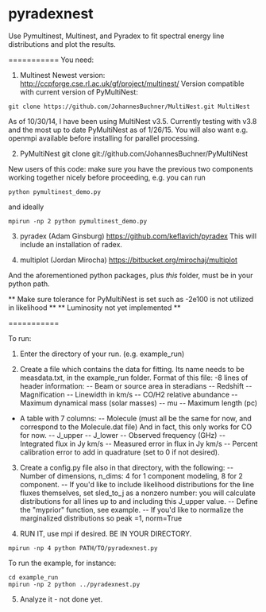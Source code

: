 pyradexnest
===========

Use Pymultinest, Multinest, and Pyradex to fit spectral energy line distributions and plot the results.

===========
You need:

1) Multinest
Newest version:
http://ccpforge.cse.rl.ac.uk/gf/project/multinest/
Version compatible with current version of PyMultiNest:
```
git clone https://github.com/JohannesBuchner/MultiNest.git MultiNest
```
As of 10/30/14, I have been using MultiNest v3.5.
Currently testing with v3.8 and the most up to date PyMultiNest as of 1/26/15.
You will also want e.g. openmpi available before installing for parallel processing.

2) PyMultiNest
git clone git://github.com/JohannesBuchner/PyMultiNest

New users of this code: make sure you have the previous two components 
working together nicely before proceeding, e.g. you can run 

```
python pymultinest_demo.py 
```
and ideally
```
mpirun -np 2 python pymultinest_demo.py
```

3) pyradex (Adam Ginsburg)
https://github.com/keflavich/pyradex
This will include an installation of radex.

4) multiplot (Jordan Mirocha)
https://bitbucket.org/mirochaj/multiplot


And the aforementioned python packages, plus *this* folder,
 must be in your python path.
 
 ** Make sure tolerance for PyMultiNest is set such as -2e100 is not utilized in likelihood **
 ** Luminosity not yet implemented **

===========

To run:

1) Enter the directory of your run.  (e.g. example_run)

2) Create a file which contains the data for fitting.  Its name needs to be measdata.txt, in the example_run folder. Format of this file:
-8 lines of header information:
-- Beam or source area in steradians
-- Redshift
-- Magnification
-- Linewidth in km/s
-- CO/H2 relative abundance
-- Maximum dynamical mass (solar masses)
-- mu
-- Maximum length (pc)
- A table with 7 columns:
-- Molecule (must all be the same for now, and correspond to the Molecule.dat file) And in fact, this only works for CO for now.
-- J_upper
-- J_lower
-- Observed frequency (GHz)
-- Integrated flux in Jy km/s
-- Measured error in flux in Jy km/s
-- Percent calibration error to add in quadrature (set to 0 if not desired).
            
3) Create a config.py file also in that directory, with the following:
-- Number of dimensions, n_dims: 4 for 1 component modeling, 8 for 2 component.
-- If you'd like to include likelihood distributions for the line fluxes themselves, 
   set sled_to_j as a nonzero number: you will calculate distributions for all lines up
to and including this J_upper value.
-- Define the "myprior" function, see example.
-- If you'd like to normalize the marginalized distributions so peak =1, norm=True
    
4) RUN IT, use mpi if desired.  BE IN YOUR DIRECTORY.  

```
mpirun -np 4 python PATH/TO/pyradexnest.py
```

To run the example, for instance:
```
cd example_run
mpirun -np 2 python ../pyradexnest.py
```
    
5) Analyze it - not done yet.